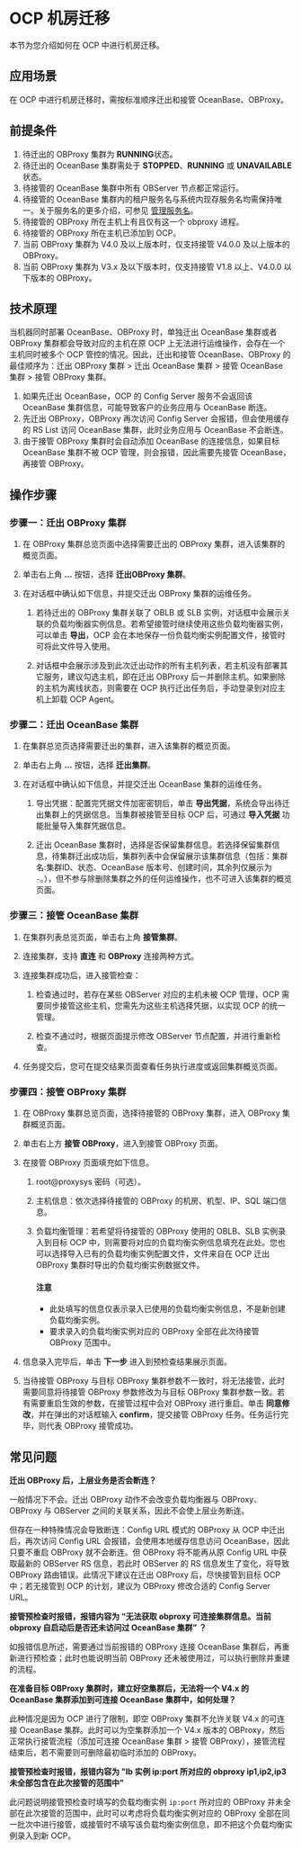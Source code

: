 # OCP 机房迁移

本节为您介绍如何在 OCP 中进行机房迁移。

## 应用场景

在 OCP 中进行机房迁移时，需按标准顺序迁出和接管 OceanBase、OBProxy。

## 前提条件

1. 待迁出的 OBProxy 集群为 **RUNNING**状态。
2. 待迁出的 OceanBase 集群需处于 **STOPPED**、**RUNNING** 或 **UNAVAILABLE** 状态。
3. 待接管的 OceanBase 集群中所有 OBServer 节点都正常运行。
4. 待接管的 OceanBase 集群内的租户服务名与系统内现存服务名均需保持唯一。关于服务名的更多介绍，可参见 [管理服务名](../700.tenant-functions/600.manage-a-tenant/800.manage-service-name.md)。
5. 待接管的 OBProxy 所在主机上有且仅有这一个 obproxy 进程。
6. 待接管的 OBProxy 所在主机已添加到 OCP。
7. 当前 OBProxy 集群为 V4.0 及以上版本时，仅支持接管 V4.0.0 及以上版本的 OBProxy。
8. 当前 OBProxy 集群为 V3.x 及以下版本时，仅支持接管 V1.8 以上、V4.0.0 以下版本的 OBProxy。

## 技术原理

当机器同时部署 OceanBase、OBProxy 时，单独迁出 OceanBase 集群或者 OBProxy 集群都会导致对应的主机在原 OCP 上无法进行运维操作，会存在一个主机同时被多个 OCP 管控的情况。因此，迁出和接管 OceanBase、OBProxy 的最佳顺序为：迁出 OBProxy 集群 > 迁出 OceanBase 集群 > 接管 OceanBase 集群 > 接管 OBProxy 集群。

1. 如果先迁出 OceanBase，OCP 的 Config Server 服务不会返回该 OceanBase 集群信息，可能导致客户的业务应用与 OceanBase 断连。
2. 先迁出 OBProxy，OBProxy 再次访问 Config Server 会报错，但会使用缓存的 RS List 访问 OceanBase 集群，此时业务应用与 OceanBase 不会断连。
3. 由于接管 OBProxy 集群时会自动添加 OceanBase 的连接信息，如果目标 OceanBase 集群不被 OCP 管理，则会报错，因此需要先接管 OceanBase，再接管 OBProxy。

## 操作步骤

### 步骤一：迁出 OBProxy 集群

1. 在 OBProxy 集群总览页面中选择需要迁出的 OBProxy 集群，进入该集群的概览页面。

2. 单击右上角 **...** 按钮，选择 **迁出OBProxy 集群**。

3. 在对话框中确认如下信息，并提交迁出 OBProxy 集群的运维任务。

    1. 若待迁出的 OBProxy 集群关联了 OBLB 或 SLB 实例，对话框中会展示关联的负载均衡器实例信息。若希望接管时继续使用这些负载均衡器实例，可以单击 **导出**，OCP 会在本地保存一份负载均衡实例配置文件，接管时可将此文件导入使用。

    2. 对话框中会展示涉及到此次迁出动作的所有主机列表，若主机没有部署其它服务，建议勾选主机，即在迁出 OBProxy 后一并删除主机。如果删除的主机为离线状态，则需要在 OCP 执行迁出任务后，手动登录到对应主机上卸载 OCP Agent。

### 步骤二：**迁出 OceanBase 集群**

1. 在集群总览页选择需要迁出的集群，进入该集群的概览页面。

2. 单击右上角 **...** 按钮，选择 **迁出集群**。

3. 在对话框中确认如下信息，并提交迁出 OceanBase 集群的运维任务。

    1. 导出凭据：配置完凭据文件加密密钥后，单击 **导出凭据**，系统会导出待迁出集群上的凭据信息。当集群被接管至目标 OCP 后，可通过 **导入凭据** 功能批量导入集群凭据信息。

    2. 迁出 OceanBase 集群时，选择是否保留集群信息。若选择保留集群信息，待集群迁出成功后，集群列表中会保留展示该集群信息（包括：集群名:集群ID、状态、OceanBase 版本号、创建时间，其余列仅展示为 `-`。），但不参与除删除集群之外的任何运维操作，也不可进入该集群的概览页面。

### 步骤三：**接管 OceanBase 集群**

1. 在集群列表总览页面，单击右上角 **接管集群**。

2. 连接集群，支持 **直连** 和 **OBProxy** 连接两种方式。

3. 连接集群成功后，进入接管检查：

    1. 检查通过时，若存在某些 OBServer 对应的主机未被 OCP 管理，OCP 需要同步接管这些主机，您需先为这些主机选择凭据，以实现 OCP 的统一管理。

    2. 检查不通过时，根据页面提示修改 OBServer 节点配置，并进行重新检查。

4. 任务提交后，您可在提交结果页面查看任务执行进度或返回集群概览页面。

### 步骤四：**接管 OBProxy 集群**

1. 在 OBProxy 集群总览页面，选择待接管的 OBProxy 集群，进入 OBProxy 集群概览页面。

2. 单击右上方 **接管 OBProxy**，进入到接管 OBProxy 页面。

3. 在接管 OBProxy 页面填充如下信息。

    1. root@proxysys 密码（可选）。

    2. 主机信息：依次选择待接管的 OBProxy 的机房、机型、IP、SQL 端口信息。

    3. 负载均衡管理：若希望将待接管的 OBProxy 使用的 OBLB、SLB 实例录入到目标 OCP 中，则需要将对应的负载均衡实例信息填充在此处。您也可以选择导入已有的负载均衡实例配置文件，文件来自在 OCP 迁出 OBProxy 集群时导出的负载均衡实例数据文件。

        <main id="notice" type='notice'>
        <h4>注意</h4>
        <p><ul><li>此处填写的信息仅表示录入已使用的负载均衡实例信息，不是新创建负载均衡实例。</li><li>要求录入的负载均衡实例对应的 OBProxy 全部在此次待接管 OBProxy 范围中。</li></ul></a></p>
        </main>

4. 信息录入完毕后，单击 **下一步** 进入到预检查结果展示页面。

5. 当待接管 OBProxy 与目标 OBProxy 集群参数不一致时，将无法接管，此时需要同意将待接管 OBProxy 参数修改为与目标 OBProxy 集群参数一致。若有需要重启生效的参数，在接管过程中会对 OBProxy 进行重启。单击 **同意修改**，并在弹出的对话框输入 **confirm**，提交接管 OBProxy 任务。任务运行完毕，则代表 OBProxy 接管成功。

## 常见问题

**迁出 OBProxy 后，上层业务是否会断连？**

一般情况下不会。迁出 OBProxy 动作不会改变负载均衡器与 OBProxy、OBProxy 与 OBServer 之间的关联关系，因此不会使上层业务断连。

但存在一种特殊情况会导致断连：Config URL 模式的 OBProxy 从 OCP 中迁出后，再次访问 Config URL 会报错，会使用本地缓存信息访问 OceanBase，因此只要不重启 OBProxy 就不会断连。但 OBProxy 将不能再从原 Config URL 中获取最新的 OBServer RS 信息，若此时 OBServer 的 RS 信息发生了变化，将导致 OBProxy 路由错误。此情况下建议在迁出 OBProxy 后，尽快接管到目标 OCP 中；若无接管到 OCP 的计划，建议为 OBProxy 修改合适的 Config Server URL。

**接管预检查时报错，报错内容为 “无法获取 obproxy 可连接集群信息。当前 obproxy 自启动后是否还未访问过 OceanBase 集群” ？**

如报错信息所述，需要通过当前报错的 OBProxy 连接 OceanBase 集群后，再重新进行预检查；此时也能说明当前 OBProxy 还未被使用过，可以执行删除并重建的流程。

**在准备目标 OBProxy 集群时，建立好空集群后，无法将一个 V4.x 的 OceanBase 集群添加到可连接 OceanBase 集群中，如何处理？**

此种情况是因为 OCP 进行了限制，即空 OBProxy 集群不允许关联 V4.x 的可连接 OceanBase 集群。此时可以为空集群添加一个 V4.x 版本的 OBProxy，然后正常执行接管流程（添加可连接 OceanBase 集群 > 接管 OBProxy），接管流程结束后，若不需要则可删除最初临时添加的 OBProxy。

**接管预检查时报错，报错内容为 "lb 实例 ip:port 所对应的 obproxy ip1,ip2,ip3 未全部包含在此次接管的范围中"**

此问题说明接管预检查时填写的负载均衡实例 `ip:port` 所对应的 OBProxy 并未全部在此次接管的范围中，此时可以考虑将负载均衡实例对应的 OBProxy 全部在同一批次中进行接管，或接管时不填写该负载均衡实例信息，即不把这个负载均衡实例录入到新 OCP。
